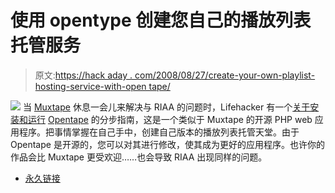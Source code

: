 # 使用 opentype 创建您自己的播放列表托管服务

> 原文:[https://hack aday . com/2008/08/27/create-your-own-playlist-hosting-service-with-open tape/](https://hackaday.com/2008/08/27/create-your-own-playlist-hosting-service-with-opentape/)

![](../Images/b7a080ae6e8b285eb3d089871ffe4862.png)
当 [Muxtape](http://muxtape.com/) 休息一会儿来解决与 RIAA 的问题时，Lifehacker 有一个[关于安装和运行](http://lifehacker.com/5041781/host-your-own-music-playlist-with-opentape ) [Opentape](http://opentape.fm/) 的分步指南，这是一个类似于 Muxtape 的开源 PHP web 应用程序。把事情掌握在自己手中，创建自己版本的播放列表托管天堂。由于 Opentape 是开源的，您可以对其进行修改，使其成为更好的应用程序。也许你的作品会比 Muxtape 更受欢迎……也会导致 RIAA 出现同样的问题。

*   [永久链接](http://lifehacker.com/5041781/host-your-own-music-playlist-with-opentape)